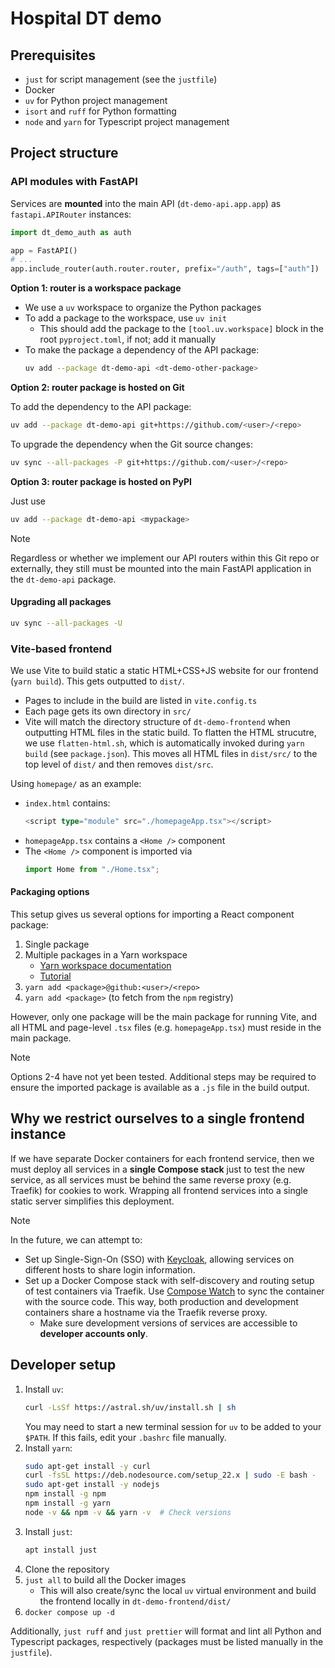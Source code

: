 # Hospital DT demo

## Prerequisites

- `just` for script management (see the `justfile`)
- Docker
- `uv` for Python project management
- `isort` and `ruff` for Python formatting
- `node` and `yarn` for Typescript project management

## Project structure

### API modules with FastAPI

Services are **mounted** into the main API (`dt-demo-api.app.app`) as `fastapi.APIRouter` instances:
```py
import dt_demo_auth as auth

app = FastAPI()
# ...
app.include_router(auth.router.router, prefix="/auth", tags=["auth"])
```
**Option 1: router is a workspace package**

- We use a `uv` workspace to organize the Python packages
- To add a package to the workspace, use `uv init`
    - This should add the package to the `[tool.uv.workspace]` block in the root `pyproject.toml`, if not; add it manually
- To make the package a dependency of the API package:
  ```bash
  uv add --package dt-demo-api <dt-demo-other-package>
  ```

**Option 2: router package is hosted on Git**

To add the dependency to the API package:
```bash
uv add --package dt-demo-api git+https://github.com/<user>/<repo>
```

To upgrade the dependency when the Git source changes:
```bash
uv sync --all-packages -P git+https://github.com/<user>/<repo>
```

**Option 3: router package is hosted on PyPI**

Just use
```bash
uv add --package dt-demo-api <mypackage>
```

> [!NOTE]
> Regardless or whether we implement our API routers within this Git repo or externally, they still must be mounted into the main FastAPI application in the `dt-demo-api` package.

#### Upgrading all packages
```bash
uv sync --all-packages -U
```

### Vite-based frontend

We use Vite to build static a static HTML+CSS+JS website for our frontend (`yarn build`).  This gets outputted to `dist/`.

- Pages to include in the build are listed in `vite.config.ts`
- Each page gets its own directory in `src/`
- Vite will match the directory structure of `dt-demo-frontend` when outputting HTML files in the static build. To flatten the HTML strucutre, we use `flatten-html.sh`, which is automatically invoked during `yarn build` (see `package.json`).  This moves all HTML files in `dist/src/` to the top level of `dist/` and then removes `dist/src`.

Using `homepage/` as an example:

- `index.html` contains:
  ```ts
  <script type="module" src="./homepageApp.tsx"></script>
  ```
- `homepageApp.tsx` contains a `<Home />` component
- The `<Home />` component is imported via
  ```ts
  import Home from "./Home.tsx";
  ```

#### Packaging options
This setup gives us several options for importing a React component package:

1. Single package
2. Multiple packages in a Yarn workspace
   -  [Yarn workspace documentation](https://yarnpkg.com/features/workspaces)
   -  [Tutorial](https://earthly.dev/blog/yarn-vite-monorepo/)
3. `yarn add <package>@github:<user>/<repo>`
4. `yarn add <package>` (to fetch from the `npm` registry)

However, only one package will be the main package for running Vite, and all HTML and page-level `.tsx` files (e.g. `homepageApp.tsx`) must reside in the main package.

> [!NOTE]
> Options 2-4 have not yet been tested.  Additional steps may be required to ensure the imported package is available as a `.js` file in the build output.

## Why we restrict ourselves to a single frontend instance

If we have separate Docker containers for each frontend service, then we must deploy all services in a **single Compose stack** just to test the new service, as all services must be behind the same reverse proxy (e.g. Traefik) for cookies to work.  Wrapping all frontend services into a single static server simplifies this deployment.

> [!NOTE]
> In the future, we can attempt to:
> - Set up Single-Sign-On (SSO) with [Keycloak](https://www.keycloak.org/), allowing services on different hosts to share login information.
> - Set up a Docker Compose stack with self-discovery and routing setup of test containers via Traefik.  Use [Compose Watch](https://docs.docker.com/compose/how-tos/file-watch/) to sync the container with the source code.  This way, both production and development containers share a hostname via the Traefik reverse proxy.
>     - Make sure development versions of services are accessible to **developer accounts only**.

## Developer setup

1. Install `uv`:
    ```bash
    curl -LsSf https://astral.sh/uv/install.sh | sh
    ``` 
    You may need to start a new terminal session for `uv` to be added to your `$PATH`.  If this fails, edit your `.bashrc` file manually.
1. Install `yarn`:
    ```bash
    sudo apt-get install -y curl
    curl -fsSL https://deb.nodesource.com/setup_22.x | sudo -E bash -
    sudo apt-get install -y nodejs
    npm install -g npm
    npm install -g yarn
    node -v && npm -v && yarn -v  # Check versions
    ```
1. Install `just`:
    ```bash
    apt install just
    ```
1. Clone the repository
1. `just all` to build all the Docker images
   - This will also create/sync the local `uv` virtual environment and build the frontend locally in `dt-demo-frontend/dist/`
1. `docker compose up -d`

Additionally, `just ruff` and `just prettier` will format and lint all Python and Typescript packages, respectively (packages must be listed manually in the `justfile`).
